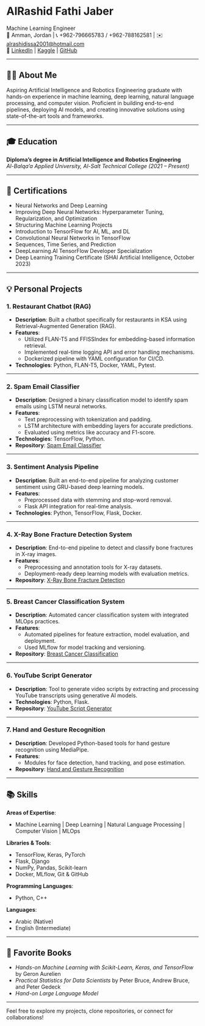 # AlRashid Fathi Jaber  

Machine Learning Engineer  
📍 Amman, Jordan | 📞 +962-796665783 / +962-788162581 | ✉️ alrashidissa2001@hotmail.com  
🔗 [LinkedIn](#) | [Kaggle](#) | [GitHub](#)  

---

## 🧑‍💻 About Me  

Aspiring Artificial Intelligence and Robotics Engineering graduate with hands-on experience in machine learning, deep learning, natural language processing, and computer vision. Proficient in building end-to-end pipelines, deploying AI models, and creating innovative solutions using state-of-the-art tools and frameworks.  

---

## 🎓 Education  

**Diploma’s degree in Artificial Intelligence and Robotics Engineering**  
*Al-Balqa’a Applied University, Al-Salt Technical College (2021 – Present)*  

---

## 📜 Certifications  

- Neural Networks and Deep Learning  
- Improving Deep Neural Networks: Hyperparameter Tuning, Regularization, and Optimization  
- Structuring Machine Learning Projects  
- Introduction to TensorFlow for AI, ML, and DL  
- Convolutional Neural Networks in TensorFlow  
- Sequences, Time Series, and Prediction  
- DeepLearning.AI TensorFlow Developer Specialization  
- Deep Learning Training Certificate (SHAI Artificial Intelligence, October 2023)  

---

## 💡 Personal Projects  

### 1. **Restaurant Chatbot (RAG)**  
- **Description**: Built a chatbot specifically for restaurants in KSA using Retrieval-Augmented Generation (RAG).  
- **Features**:  
  - Utilized FLAN-T5 and FFISSIndex for embedding-based information retrieval.  
  - Implemented real-time logging API and error handling mechanisms.  
  - Dockerized pipeline with YAML configuration for CI/CD.  
- **Technologies**: Python, FLAN-T5, Docker, YAML, Pytest.  

---

### 2. **Spam Email Classifier**  
- **Description**: Designed a binary classification model to identify spam emails using LSTM neural networks.  
- **Features**:  
  - Text preprocessing with tokenization and padding.  
  - LSTM architecture with embedding layers for accurate predictions.  
  - Evaluated using metrics like accuracy and F1-score.  
- **Technologies**: TensorFlow, Python.  
- **Repository**: [Spam Email Classifier](https://www.kaggle.com/code/japeralrashid/text-classification)  

---

### 3. **Sentiment Analysis Pipeline**  
- **Description**: Built an end-to-end pipeline for analyzing customer sentiment using GRU-based deep learning models.  
- **Features**:  
  - Preprocessed data with stemming and stop-word removal.  
  - Flask API integration for real-time analysis.  
- **Technologies**: Python, TensorFlow, Flask, Docker.  

---

### 4. **X-Ray Bone Fracture Detection System**  
- **Description**: End-to-end pipeline to detect and classify bone fractures in X-ray images.  
- **Features**:  
  - Preprocessing and annotation tools for X-ray datasets.  
  - Deployment-ready deep learning models with evaluation metrics.  
- **Repository**: [X-Ray Bone Fracture Detection](https://github.com/AlRashidIssa/X-Ray-Bones-Fracture-Detection)  

---

### 5. **Breast Cancer Classification System**  
- **Description**: Automated cancer classification system with integrated MLOps practices.  
- **Features**:  
  - Automated pipelines for feature extraction, model evaluation, and deployment.  
  - Used MLflow for model tracking and versioning.  
- **Repository**: [Breast Cancer Classification](https://github.com/AlRashidIssa/BreastCancer/tree/dev)  

---

### 6. **YouTube Script Generator**  
- **Description**: Tool to generate video scripts by extracting and processing YouTube transcripts using generative AI models.  
- **Technologies**: Python, Flask.  
- **Repository**: [YouTube Script Generator](https://github.com/AlRashidIssa/YouTube-Script-Generator)  

---

### 7. **Hand and Gesture Recognition**  
- **Description**: Developed Python-based tools for hand gesture recognition using MediaPipe.  
- **Features**:  
  - Modules for face detection, hand tracking, and pose estimation.  
- **Repository**: [Hand and Gesture Recognition](https://github.com/AlRashidIssa/AdvancedComputerVision)  

---

## 📚 Skills  

**Areas of Expertise**:  
- Machine Learning | Deep Learning | Natural Language Processing | Computer Vision | MLOps  

**Libraries & Tools**:  
- TensorFlow, Keras, PyTorch  
- Flask, Django  
- NumPy, Pandas, Scikit-learn  
- Docker, MLflow, Git & GitHub  

**Programming Languages**:  
- Python, C++  

**Languages**:  
- Arabic (Native)  
- English (Intermediate)  

---

## 📖 Favorite Books  

- *Hands-on Machine Learning with Scikit-Learn, Keras, and TensorFlow* by Geron Aurelien  
- *Practical Statistics for Data Scientists* by Peter Bruce, Andrew Bruce, and Peter Gedeck
- *Hand-on Large Language Model*

---

Feel free to explore my projects, clone repositories, or connect for collaborations!  
